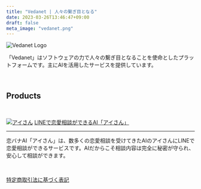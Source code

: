 ```yaml
---
title: "Vedanet | 人々の繋ぎ目となる"
date: 2023-03-26T13:46:47+09:00
draft: false
meta_image: "vedanet.png"
---
```


![Vedanet Logo](/images/vedanet-with-name.png)

「Vedanet」はソフトウェアの力で人々の繋ぎ目となることを使命としたプラットフォームです。主にAIを活用したサービスを提供しています。

&nbsp;

## Products

&nbsp;

[![アイさん](/images/koibana-ai/koibana-ai.png)](/koibana-ai)
[LINEで恋愛相談ができるAI「アイさん」](/koibana-ai)

---

恋バナAI「アイさん」は、数多くの恋愛相談を受けてきたAIのアイさんにLINEで恋愛相談ができるサービスです。AIだからこそ相談内容は完全に秘密が守られ、安心して相談ができます。

&nbsp;

[特定商取引法に基づく表記](/transaction-info)